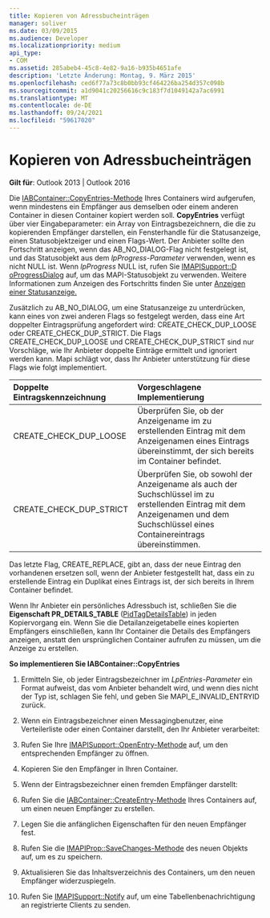 ```yaml
---
title: Kopieren von Adressbucheinträgen
manager: soliver
ms.date: 03/09/2015
ms.audience: Developer
ms.localizationpriority: medium
api_type:
- COM
ms.assetid: 285abeb4-45c8-4e82-9a16-b935b4651afe
description: 'Letzte Änderung: Montag, 9. März 2015'
ms.openlocfilehash: ced6f77a73c8b0bb93cf464226ba254d357c098b
ms.sourcegitcommit: a1d9041c20256616c9c183f7d1049142a7ac6991
ms.translationtype: MT
ms.contentlocale: de-DE
ms.lasthandoff: 09/24/2021
ms.locfileid: "59617020"
---
```

# <a name="copying-address-book-entries"></a>Kopieren von Adressbucheinträgen

  
  
**Gilt für**: Outlook 2013 | Outlook 2016 
  
Die [IABContainer::CopyEntries-Methode](iabcontainer-copyentries.md) Ihres Containers wird aufgerufen, wenn mindestens ein Empfänger aus demselben oder einem anderen Container in diesen Container kopiert werden soll. **CopyEntries** verfügt über vier Eingabeparameter: ein Array von Eintragsbezeichnern, die die zu kopierenden Empfänger darstellen, ein Fensterhandle für die Statusanzeige, einen Statusobjektzeiger und einen Flags-Wert. Der Anbieter sollte den Fortschritt anzeigen, wenn das AB_NO_DIALOG-Flag nicht festgelegt ist, und das Statusobjekt aus dem  _lpProgress-Parameter_ verwenden, wenn es nicht NULL ist. Wenn  _lpProgress_ NULL ist, rufen Sie [IMAPISupport::D oProgressDialog](imapisupport-doprogressdialog.md) auf, um das MAPI-Statusobjekt zu verwenden. Weitere Informationen zum Anzeigen des Fortschritts finden Sie unter [Anzeigen einer Statusanzeige.](mapi-progress-indicators.md)
  
Zusätzlich zu AB_NO_DIALOG, um eine Statusanzeige zu unterdrücken, kann eines von zwei anderen Flags so festgelegt werden, dass eine Art doppelter Eintragsprüfung angefordert wird: CREATE_CHECK_DUP_LOOSE oder CREATE_CHECK_DUP_STRICT. Die Flags CREATE_CHECK_DUP_LOOSE und CREATE_CHECK_DUP_STRICT sind nur Vorschläge, wie Ihr Anbieter doppelte Einträge ermittelt und ignoriert werden kann. Mapi schlägt vor, dass Ihr Anbieter unterstützung für diese Flags wie folgt implementiert.
  
|**Doppelte Eintragskennzeichnung**|**Vorgeschlagene Implementierung**|
|:-----|:-----|
|CREATE_CHECK_DUP_LOOSE  <br/> |Überprüfen Sie, ob der Anzeigename im zu erstellenden Eintrag mit dem Anzeigenamen eines Eintrags übereinstimmt, der sich bereits im Container befindet.  <br/> |
|CREATE_CHECK_DUP_STRICT  <br/> |Überprüfen Sie, ob sowohl der Anzeigename als auch der Suchschlüssel im zu erstellenden Eintrag mit dem Anzeigenamen und dem Suchschlüssel eines Containereintrags übereinstimmen.  <br/> |
   
Das letzte Flag, CREATE_REPLACE, gibt an, dass der neue Eintrag den vorhandenen ersetzen soll, wenn der Anbieter festgestellt hat, dass ein zu erstellende Eintrag ein Duplikat eines Eintrags ist, der sich bereits in Ihrem Container befindet. 
  
Wenn Ihr Anbieter ein persönliches Adressbuch ist, schließen Sie die **Eigenschaft PR_DETAILS_TABLE** ([PidTagDetailsTable](pidtagdetailstable-canonical-property.md)) in jeden Kopiervorgang ein. Wenn Sie die Detailanzeigetabelle eines kopierten Empfängers einschließen, kann Ihr Container die Details des Empfängers anzeigen, anstatt den ursprünglichen Container aufrufen zu müssen, um die Anzeige zu erstellen.
  
 **So implementieren Sie IABContainer::CopyEntries**
  
1. Ermitteln Sie, ob jeder Eintragsbezeichner im  _LpEntries-Parameter_ ein Format aufweist, das vom Anbieter behandelt wird, und wenn dies nicht der Typ ist, schlagen Sie fehl, und geben Sie MAPI_E_INVALID_ENTRYID zurück. 
    
2. Wenn ein Eintragsbezeichner einen Messagingbenutzer, eine Verteilerliste oder einen Container darstellt, den Ihr Anbieter verarbeitet:
    
1. Rufen Sie Ihre [IMAPISupport::OpenEntry-Methode](imapisupport-openentry.md) auf, um den entsprechenden Empfänger zu öffnen. 
    
2. Kopieren Sie den Empfänger in Ihren Container. 
    
3. Wenn der Eintragsbezeichner einen fremden Empfänger darstellt:
    
1. Rufen Sie die [IABContainer::CreateEntry-Methode](iabcontainer-createentry.md) Ihres Containers auf, um einen neuen Empfänger zu erstellen. 
    
2. Legen Sie die anfänglichen Eigenschaften für den neuen Empfänger fest.
    
4. Rufen Sie die [IMAPIProp::SaveChanges-Methode](imapiprop-savechanges.md) des neuen Objekts auf, um es zu speichern. 
    
5. Aktualisieren Sie das Inhaltsverzeichnis des Containers, um den neuen Empfänger widerzuspiegeln. 
    
6. Rufen Sie [IMAPISupport::Notify](imapisupport-notify.md) auf, um eine Tabellenbenachrichtigung an registrierte Clients zu senden. 
    


